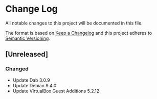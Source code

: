 # Change Log
All notable changes to this project will be documented in this file.

The format is based on [Keep a Changelog](http://keepachangelog.com/)
and this project adheres to [Semantic Versioning](http://semver.org/).

## [Unreleased]
### Changed
- Update Dab 3.0.9
- Update Debian 9.4.0
- Update VirtualBox Guest Additions 5.2.12
